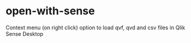 # open-with-sense
Context menu (on right click) option to load qvf, qvd and csv files in Qlik Sense Desktop
